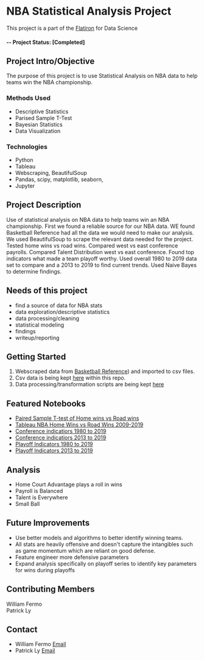 # NBA Statistical Analysis Project
This project is a part of the [Flatiron](http://https://flatironschool.com/) for Data Science
#### -- Project Status: [Completed]

## Project Intro/Objective
The purpose of this project is to use Statistical Analysis on NBA data to help teams win the NBA championship.    

### Methods Used
* Descriptive Statistics
* Parised Sample T-Test 
* Bayesian Statistics
* Data Visualization


### Technologies
* Python
* Tableau
* Webscraping, BeautifulSoup
* Pandas, scipy, matplotlib, seaborn, 
* Jupyter


## Project Description
Use of statistical analysis on NBA data to help teams win an NBA championship.  First we found a reliable source for our NBA data.  WE found Basketball Reference had all the data we would need to make our analysis.   We used BeautifulSoup to scrape the relevant data needed for the project.  Tested home wins vs road wins.  Compared west vs east conference payrolls.  Compared Talent Distribution west vs east conference.  Found top indicators what made a team playoff worthy.   Used overall 1980 to 2019 data set to compare and a 2013 to 2019 to find current trends.   Used Naive Bayes to determine findings.  

## Needs of this project

- find a source of data for NBA stats
- data exploration/descriptive statistics
- data processing/cleaning
- statistical modeling
- findings
- writeup/reporting

## Getting Started

1. Webscraped data from [Basketball Reference](https://www.basketball-reference.com/)) and imported to csv files.
2. Csv data is being kept [here](https://github.com/williamjfermo/NBA_stats_project.git) within this repo.   
3. Data processing/transformation scripts are being kept [here](https://github.com/williamjfermo/NBA_stats_project.git)

 

## Featured Notebooks
* [Paired Sample T-test of Home wins vs Road wins](https://github.com/williamjfermo/NBA_stats_project/blob/master/NBA_standings_home_record.ipynbink)   
* [Tableau NBA Home Wins vs Road Wins 2009-2019](https://public.tableau.com/profile/william.fermo#!/vizhome/Book1_15702902042240/Sheet2)
* [Conference indicatiors 1980 to 2019](https://github.com/williamjfermo/NBA_stats_project/blob/master/Conf%20Indictor%201980%20to%202019.ipynb)
* [Conference indicatiors 2013 to 2019](https://github.com/williamjfermo/NBA_stats_project/blob/master/Conf%20Indictor%202013%20to%202019.ipynb)
* [Playoff Indicators 1980 to 2019](https://github.com/williamjfermo/NBA_stats_project/blob/master/Playoff%20Indictor%201980%20to%202019.ipynb)
* [Playoff Indicators 2013 to 2019](https://github.com/williamjfermo/NBA_stats_project/blob/master/Playoff%20Indictor%202013%20to%202019.ipynb)


## Analysis
* Home Court Advantage plays a roll in wins
* Payroll is Balanced
* Talent is Everywhere
* Small Ball

## Future Improvements

- Use better models and algorithms to better identify winning teams.
- All stats are heavily offensive and doesn't capture the intangibles such as game momentum which are reliant on good defense.
- Feature engineer more defensive parameters
- Expand analysis specifically on playoff series to identify key parameters for wins during playoffs



## Contributing Members
William Fermo  
Patrick Ly


## Contact
* William Fermo [Email](williamjfermo@gmail.com)
* Patrick Ly [Email](patrick.ly17@gmail.com)

